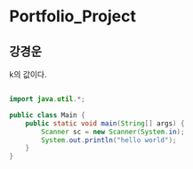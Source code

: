 Portfolio_Project
=================
강경운
------
k의 값이다.
````java

import java.util.*;

public class Main {
    public static void main(String[] args) {
        Scanner sc = new Scanner(System.in);
        System.out.println("hello world");
    }
}
